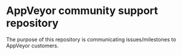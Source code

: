 # AppVeyor community support repository

The purpose of this repository is communicating issues/milestones to AppVeyor customers.
